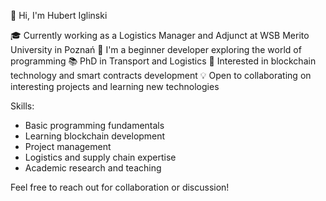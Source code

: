 👋 Hi, I'm Hubert Iglinski

🎓 Currently working as a Logistics Manager and Adjunct at WSB Merito University in Poznań
🌱 I'm a beginner developer exploring the world of programming
📚 PhD in Transport and Logistics
🔭 Interested in blockchain technology and smart contracts development
💡 Open to collaborating on interesting projects and learning new technologies

Skills:
- Basic programming fundamentals
- Learning blockchain development
- Project management
- Logistics and supply chain expertise
- Academic research and teaching

Feel free to reach out for collaboration or discussion!


